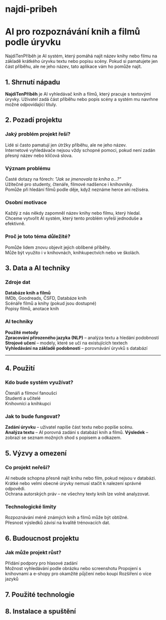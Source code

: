 # najdi-pribeh
# AI pro rozpoznávání knih a filmů podle úryvku 
NajdiTenPříběh je AI systém, který pomáhá najít název knihy nebo filmu na základě krátkého úryvku textu nebo popisu scény. Pokud si pamatujete jen část příběhu, ale ne jeho název, tato aplikace vám ho pomůže najít.  

##  1. Shrnutí nápadu  
**NajdiTenPříběh** je AI vyhledávač knih a filmů, který pracuje s textovými úryvky. Uživatel zadá část příběhu nebo popis scény a systém mu navrhne možné odpovídající tituly.  

##  2. Pozadí projektu  
### Jaký problém projekt řeší?  
Lidé si často pamatují jen útržky příběhu, ale ne jeho název.  
 Internetové vyhledávače nejsou vždy schopné pomoci, pokud není zadán přesný název nebo klíčová slova.  

### Význam problému  
  Časté dotazy na fórech: *"Jak se jmenovala ta kniha o…?"*  
  Užitečné pro studenty, čtenáře, filmové nadšence i knihovníky.  
  Pomůže při hledání filmů podle děje, když neznáme herce ani režiséra.  

### Osobní motivace  
Každý z nás někdy zapomněl název knihy nebo filmu, který hledal.  
 Chceme vytvořit AI systém, který tento problém vyřeší jednoduše a efektivně.  

### Proč je toto téma důležité?  
 Pomůže lidem znovu objevit jejich oblíbené příběhy.  
  Může být využito i v knihovnách, knihkupectvích nebo ve školách.  

##  3. Data a AI techniky  
### Zdroje dat  
 **Databáze knih a filmů**  
 IMDb, Goodreads, ČSFD, Databáze knih  
 Scénáře filmů a knihy (pokud jsou dostupné)  
 Popisy filmů, anotace knih  

### AI techniky  
 **Použité metody**  
 **Zpracování přirozeného jazyka (NLP)** – analýza textu a hledání podobností  
 **Strojové učení** – modely, které se učí na existujících textech  
 **Vyhledávání na základě podobnosti** – porovnávání úryvků s databází  

---

##  4. Použití  
### Kdo bude systém využívat?  
Čtenáři a filmoví fanoušci   
Studenti a učitelé  
Knihovníci a knihkupci   

### Jak to bude fungovat?  
 **Zadání úryvku** – uživatel napíše část textu nebo popíše scénu.  
 **Analýza textu** – AI porovná zadání s databází knih a filmů.
 **Výsledek** – zobrazí se seznam možných shod s popisem a odkazem.  

##  5. Výzvy a omezení  
### Co projekt neřeší?  
 AI nebude schopna přesně najít knihu nebo film, pokud nejsou v databázi.  
 Krátké nebo velmi obecné úryvky nemusí stačit k nalezení správné odpovědi.  
 Ochrana autorských práv – ne všechny texty knih lze volně analyzovat.  

### Technologické limity  
 Rozpoznávání méně známých knih a filmů může být obtížné.  
 Přesnost výsledků závisí na kvalitě trénovacích dat.  

##  6. Budoucnost projektu  
### Jak může projekt růst?  
 Přidání podpory pro hlasové zadání  
 Možnost vyhledávání podle obrázku nebo screenshotu 
 Propojení s knihovnami a e-shopy pro okamžité půjčení nebo koupi
 Rozšíření o více jazyků  

## 7. Použité technologie  

## 8. Instalace a spuštění  

